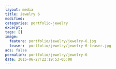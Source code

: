 ```yaml
---
layout: media
title: Jewelry 6
modified:
categories: portfolio-jewelry
excerpt:
tags: []
image:
  feature: portfolio/jewelry/jewelry-6.jpg
  teaser:  portfolio/jewelry/jewelry-6-teaser.jpg
ads: false
permalink: portfolio/jewelry/jewelry-6
date: 2015-06-27T22:19:53-05:00
---
```



